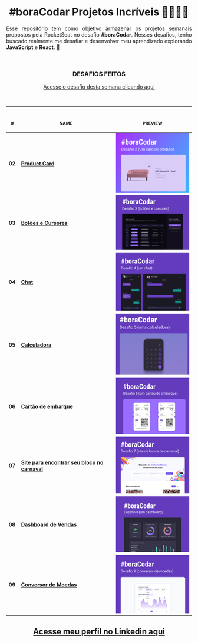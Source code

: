  <h1 align="center"><strong>#boraCodar Projetos Incríveis 👩🏻‍🚀✨</strong></h1>

<p align="justify">Esse repositório tem como objetivo armazenar os projetos semanais propostos pela RocketSeat no desafio <strong>#boraCodar</strong>. Nesses desafios, tenho buscado realmente me desafiar e desenvolver meu aprendizado explorando <strong>JavaScript</strong> e <strong>React</strong>. 🚀 </p>
<br>




<p align="center">
    <h3 align="center"><strong>DESAFIOS FEITOS</strong></h3>
    <p align="center"><a href="https://boracodar.dev">Acesse o desafio desta semana clicando aqui</a><br></p>
    <br><table align="center">
    <thead >
        <tr>
            <th align="center">
                <img width="20" height="1">
                <p>
                    <small>#</small>
                </p>
            </th>
            <th align="center">
                <img width="300" height="1">
                <p>
                    <small>
                        NAME
                    </small>
                </p>
            </th>
            <th align="center">
                <img width="201" height="1">
                <p align="center">
                    <small>
                    PREVIEW
                    </small>
                </p>
            </th>
        </tr>
    </thead>
    <tbody>
        <tr>
            <td><strong>02</strong></td>
            <td><a href="https://github.com/tthayza/bora-codar/tree/main/02.%20Product-Card"><strong>Product Card</strong></a></td>
            <td align="center"><a href="02"><img width="250px" src="./preview/02.png" /></a></td>
        </tr>
        <tr>
            <td><strong>03</strong></td>
            <td><a href="https://github.com/tthayza/bora-codar/tree/main/03.%20Buttons-And-Cursors"><strong>Botões e Cursores</strong></a></td>
            <td align="center"><a href="03"><img width="250px" src="./preview/03.png"/></a></td>
        </tr>
        <tr>
            <td><strong>04</strong></td>
            <td><a href="https://github.com/tthayza/bora-codar/tree/main/04.%20Chat"><strong>Chat</strong></a></td>
            <td align="center"><a href="04"><img width="250px" src="./preview/04.png" /></a></td>
        </tr>
        <tr>
            <td><strong>05</strong></td>
            <td><a href="https://github.com/tthayza/bora-codar/tree/main/05.%20Calculator"><strong>Calculadora</strong></a></td>
            <td align="center"><a href="05"><img width="250px" src="./preview/05.png" /></a></td>
        </tr>
        <tr>
            <td><strong>06</strong></td>
            <td><a href="https://github.com/tthayza/bora-codar/tree/main/06.%20Boarding-Pass"><strong>Cartão de embarque</strong></a></td>
            <td align="center" ><a href="06"><img width="250px" src="./preview/06.png" /></a></td>
        </tr>
        <tr>
            <td><strong>07</strong></td>
            <td><a href="https://github.com/tthayza/bora-codar/tree/main/07.%20Find-Your-Block"><strong>Site para encontrar seu bloco no carnaval</strong></a></td>
            <td align="center" ><a href="07"><img width="250px" src="./preview/07.png" /></a></td>
        </tr>
        <tr>
            <td><strong>08</strong></td>
            <td><a href="https://github.com/tthayza/bora-codar/tree/main/08.%20Dashboard"><strong>Dashboard de Vendas</strong></a></td>
            <td align="center" ><a href="07"><img width="250px" src="./preview/08.png" /></a></td>
        </tr>
        <tr>
            <td><strong>09</strong></td>
            <td><a href="https://github.com/tthayza/bora-codar/tree/main/09.%20Currency-Converter"><strong>Conversor de Moedas</strong></a></td>
            <td align="center" ><a href="07"><img width="250px" src="./preview/09.png" /></a></td>
        </tr>
    </tbody>
</table></p>

<h2 align="center"><strong><a href="https://www.linkedin.com/in/tthayza-oliveira/">Acesse meu perfil no Linkedin aqui</a> </strong></h2>